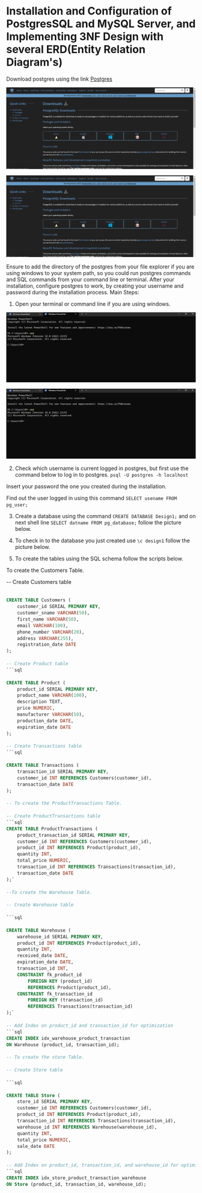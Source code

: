 # Installation and Configuration of PostgresSQL and MySQL Server, and Implementing 3NF Design with several ERD(Entity Relation Diagram's)

Download postgres using the link [Postgres](https://www.postgresql.org/download/)

<img src="Images/Website-to-download-Postgres.png" alt="Website-to-download-Postgres.png">

![Website-to-download-postgres](Images/Website-to-download-Postgres.png)

Ensure to add the directory of the postgres from your file explorer if you are using windows to your system path, so you could run postgres commands and SQL commands from your command line or terminal.
After your installation, configure postgres to work, by creating your username and password during the installation process.
Main Steps:
1.	Open your terminal or command line if you are using windows.

<img src="Images/Open-terminal-1.png" alt="Open-terminal-1.png">

![Open-terminal](Images/Open-terminal-1.png)

2.	Check which username is current logged in postgres, but first use the command below to log in to postgres. 
`psql -U postgres -h localhost`

Insert your password the one you created during the installation.
 

 Find out the user logged in using this command `SELECT usename FROM pg_user;`
 

3.	 Create a database using the command `CREATE DATABASE Design1;` and on next shell line `SELECT datname FROM pg_database;` follow the picture below.
 
4.	 To check in to the database you just created use  `\c design1` follow the picture below.
 
5.	To  create the tables using the SQL schema follow the scripts below.

To create the Customers Table.


-- Create Customers table
```sql

CREATE TABLE Customers (
    customer_id SERIAL PRIMARY KEY,
    customer_sname VARCHAR(50),
    first_name VARCHAR(50),
    email VARCHAR(100),
    phone_number VARCHAR(20),
    address VARCHAR(255),
    registration_date DATE
);

-- Create Product table
```sql

CREATE TABLE Product (
    product_id SERIAL PRIMARY KEY,
    product_name VARCHAR(100),
    description TEXT,
    price NUMERIC,
    manufacturer VARCHAR(50),
    production_date DATE,
    expiration_date DATE
);

-- Create Transactions table
```sql

CREATE TABLE Transactions (
    transaction_id SERIAL PRIMARY KEY,
    customer_id INT REFERENCES Customers(customer_id),
    transaction_date DATE
);

-- To create the ProductTransactions Table.

-- Create ProductTransactions table
```sql
CREATE TABLE ProductTransactions (
    product_transaction_id SERIAL PRIMARY KEY,
    customer_id INT REFERENCES Customers(customer_id),
    product_id INT REFERENCES Product(product_id),
    quantity INT,
    total_price NUMERIC,
    transaction_id INT REFERENCES Transactions(transaction_id),
    transaction_date DATE
);`

--To create the Warehouse Table.

-- Create Warehouse table

```sql

CREATE TABLE Warehouse (
    warehouse_id SERIAL PRIMARY KEY,
    product_id INT REFERENCES Product(product_id),
    quantity INT,
    received_date DATE,
    expiration_date DATE,
    transaction_id INT,
    CONSTRAINT fk_product_id
        FOREIGN KEY (product_id)
        REFERENCES Product(product_id),
    CONSTRAINT fk_transaction_id
        FOREIGN KEY (transaction_id)
        REFERENCES Transactions(transaction_id)
);`

-- Add Index on product_id and transaction_id for optimization
```sql
CREATE INDEX idx_warehouse_product_transaction
ON Warehouse (product_id, transaction_id);

-- To create the store Table.

-- Create Store table

```sql

CREATE TABLE Store (
    store_id SERIAL PRIMARY KEY,
    customer_id INT REFERENCES Customers(customer_id),
    product_id INT REFERENCES Product(product_id),
    transaction_id INT REFERENCES Transactions(transaction_id),
    warehouse_id INT REFERENCES Warehouse(warehouse_id),
    quantity INT,
    total_price NUMERIC,
    sale_date DATE
);

-- Add Index on product_id, transaction_id, and warehouse_id for optimization
```sql
CREATE INDEX idx_store_product_transaction_warehouse
ON Store (product_id, transaction_id, warehouse_id);








